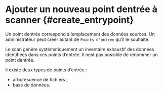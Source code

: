 # Ajouter un nouveau point dentrée à scanner {#create_entrypoint}

Un point dentrée correspond à lemplacement des données sources. Un administrateur peut créer autant de `Points d’entrée` qu’il le souhaite.

Le scan génère systématiquement un inventaire exhaustif des données identifiées dans ces points d’entrée. Il nest pas possible de renommer un point dentrée.

Il existe deux types de points d’entrée :

* arborescence de fichiers ;
* base de données.
